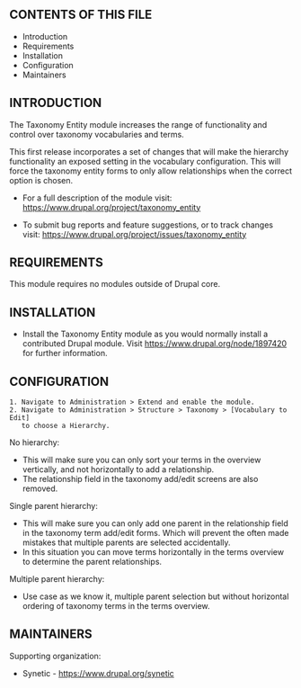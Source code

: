 CONTENTS OF THIS FILE
---------------------

 * Introduction
 * Requirements
 * Installation
 * Configuration
 * Maintainers


INTRODUCTION
------------

The Taxonomy Entity module increases the range of functionality and control
over taxonomy vocabularies and terms.

This first release incorporates a set of changes that will make the hierarchy
functionality an exposed setting in the vocabulary configuration. This will
force the taxonomy entity forms to only allow relationships when the correct
option is chosen.


 * For a full description of the module visit:
   https://www.drupal.org/project/taxonomy_entity

 * To submit bug reports and feature suggestions, or to track changes visit:
   https://www.drupal.org/project/issues/taxonomy_entity


REQUIREMENTS
------------

This module requires no modules outside of Drupal core.


INSTALLATION
------------

 * Install the Taxonomy Entity module as you would normally install a
   contributed Drupal module. Visit https://www.drupal.org/node/1897420 for
   further information.


CONFIGURATION
-------------

    1. Navigate to Administration > Extend and enable the module.
    2. Navigate to Administration > Structure > Taxonomy > [Vocabulary to Edit]
       to choose a Hierarchy.

No hierarchy:
 * This will make sure you can only sort your terms in the overview
   vertically, and not horizontally to add a relationship.
 * The relationship field in the taxonomy add/edit screens are also removed.

Single parent hierarchy:
 * This will make sure you can only add one parent in the relationship
   field in the taxonomy term add/edit forms. Which will prevent the often made
   mistakes that multiple parents are selected accidentally.
 * In this situation you can move terms horizontally in the terms overview to
   determine the parent relationships.

Multiple parent hierarchy:
 * Use case as we know it, multiple parent selection but without horizontal
   ordering of taxonomy terms in the terms overview.

MAINTAINERS
-----------

Supporting organization:

 * Synetic - https://www.drupal.org/synetic
